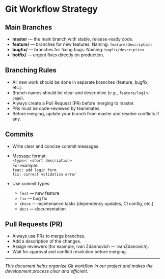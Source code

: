 # Git Workflow Strategy

## Main Branches

- **master** — the main branch with stable, release-ready code.
- **feature/** — branches for new features. Naming: `feature/description`
- **bugfix/** — branches for fixing bugs. Naming: `bugfix/description`
- **hotfix/** — urgent fixes directly on production.

## Branching Rules

- All new work should be done in separate branches (feature, bugfix, etc.).
- Branch names should be clear and descriptive (e.g., `feature/login-page`).
- Always create a Pull Request (PR) before merging to master.
- PRs must be code-reviewed by teammates.
- Before merging, update your branch from master and resolve conflicts if any.

## Commits

- Write clear and concise commit messages.
- Message format:  
  `<type>: <short description>`  
  For example:  
  `feat: add login form`  
  `fix: correct validation error`

- Use commit types:  
  - `feat` — new feature  
  - `fix` — bug fix  
  - `chore` — maintenance tasks (dependency updates, CI config, etc.)  
  - `docs` — documentation

## Pull Requests (PR)

- Always use PRs to merge branches.
- Add a description of the changes.
- Assign reviewers (for example, Ivan Zdannovich — IvanZdanovich).
- Wait for approval and conflict resolution before merging.

---

*This document helps organize Git workflow in our project and makes the development process clear and efficient.*
